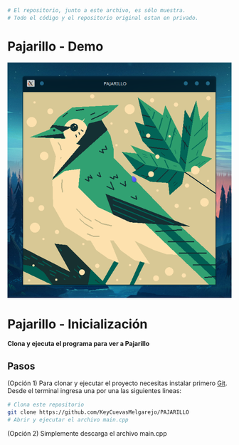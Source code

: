```bash
# El repositorio, junto a este archivo, es sólo muestra. 
# Todo el código y el repositorio original estan en privado.
```
# Pajarillo - Demo
![](Demo.png)

# Pajarillo - Inicialización

**Clona y ejecuta el programa para ver a Pajarillo**

## Pasos

(Opción 1) Para clonar y ejecutar el proyecto necesitas instalar primero [Git](https://git-scm.com). Desde el terminal ingresa una por una las siguientes lineas:

```bash
# Clona este repositorio
git clone https://github.com/KeyCuevasMelgarejo/PAJARILLO
# Abrir y ejecutar el archivo main.cpp
```
(Opción 2) Simplemente descarga el archivo main.cpp
